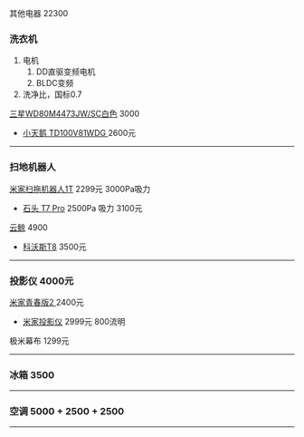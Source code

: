 其他电器 22300

### 洗衣机

1. 电机
   1. DD直驱变频电机
   2. BLDC变频
2. 洗净比，国标0.7

[三星WD80M4473JW/SC白色](https://item.jd.com/41420958196.html) 3000

* [小天鹅 TD100V81WDG ](https://item.jd.com/54731477841.html) 2600元 

---

### 扫地机器人 

[米家扫拖机器人1T](https://www.mi.com/buy/detail?product_id=12961&cfrom=search) 2299元 3000Pa吸力

* [石头 T7 Pro](https://item.jd.com/69543459930.html) 2500Pa 吸力 3100元

[云鲸](https://item.jd.com/10026528223574.html) 4900

* [科沃斯T8](https://item.jd.com/100012722480.html) 3500元

---

### 投影仪 4000元

[米家青春版2 ](https://www.mi.com/buy/detail?product_id=12752&cfrom=search)2400元

* [米家投影仪](https://www.mi.com/buy/detail?product_id=12922&cfrom=search) 2999元 800流明

极米幕布 1299元



---

### 冰箱 3500



---

### 空调 5000 + 2500 + 2500



---